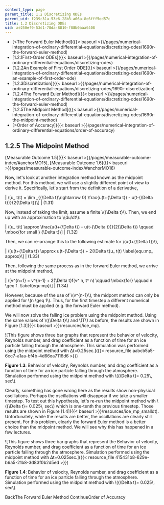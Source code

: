 ```yaml
---
content_type: page
parent_title: 1.2 Discretizing ODEs
parent_uid: f239c31a-53e6-28b3-a06a-8e6fff5ed57c
title: 1.2 Discretizing ODEs
uid: ae250ef9-53d1-78da-8810-f88b0aaa6408
---
```


*   [<The Forward Euler Method]({{< baseurl >}}/pages/numerical-integration-of-ordinary-differential-equations/discretizing-odes/1690r-the-forward-euler-method)
*   [1.2.1First-Order ODEs]({{< baseurl >}}/pages/numerical-integration-of-ordinary-differential-equations/discretizing-odes)
*   [1.2.2An Example of First Order ODE]({{< baseurl >}}/pages/numerical-integration-of-ordinary-differential-equations/discretizing-odes/1690r-an-example-of-first-order-ode)
*   [1.2.3Discretization]({{< baseurl >}}/pages/numerical-integration-of-ordinary-differential-equations/discretizing-odes/1690r-discretization)
*   [1.2.4The Forward Euler Method]({{< baseurl >}}/pages/numerical-integration-of-ordinary-differential-equations/discretizing-odes/1690r-the-forward-euler-method)
*   [1.2.5The Midpoint Method]({{< baseurl >}}/pages/numerical-integration-of-ordinary-differential-equations/discretizing-odes/1690r-the-midpoint-method)
*   [\>Order of Accuracy]({{< baseurl >}}/pages/numerical-integration-of-ordinary-differential-equations/order-of-accuracy)

1.2.5 The Midpoint Method
-------------------------

[Measurable Outcome 1.5]({{< baseurl >}}/pages/measurable-outcome-index/#anchorMO15), [Measurable Outcome 1.6]({{< baseurl >}}/pages/measurable-outcome-index/#anchorMO16)

Now, let's look at another integration method known as the midpoint method. For this method, we will use a slightly different point of view to derive it. Specifically, let's start from the definition of a derivative,

| \\\[u\_ t(t) = \\lim \_{{\\Delta t}\\rightarrow 0} \\frac{u(t+{\\Delta t}) - u(t-{\\Delta t})}{2{\\Delta t}}\\\] | (1.31) 

Now, instead of taking the limit, assume a finite \\({\\Delta t}\\). Then, we end up with an approximation to \\(du/dt\\):

| \\\[u\_ t(t) \\approx \\frac{u(t+{\\Delta t}) - u(t-{\\Delta t})}{2{\\Delta t}} \\qquad \\mbox{for small } {\\Delta t}\\\] | (1.32) 

Then, we can re-arrange this to the following estimate for \\(u(t+{\\Delta t})\\),

| \\\[u(t+{\\Delta t}) \\approx u(t-{\\Delta t}) + 2{\\Delta t}u\_ t(t) \\label{equ:mp\_ approx}\\\] | (1.33) 

Then, following the same process as in the forward Euler method, we arrive at the midpoint method,

| \\\[v^{n+1} = v^{n-1} + 2{\\Delta t}f(v^ n, t^ n) \\qquad \\mbox{for} \\qquad n \\geq 1. \\label{equ:mp}\\\] | (1.34) 

However, because of the use of \\(v^{n-1}\\), the midpont method can only be applied for \\(n \\geq 1\\). Thus, for the first timestep a different numerical method must be applied (e.g. the forward Euler method).

We will now solve the falling ice problem using the midpoint method. Using the same values of \\({\\Delta t}\\) and \\(T\\) as before, the results are shown in Figure [1.3]({{< baseurl >}}/resources/ice_mp).

![This figure shows three bar graphs that represent the behavior of velocity, Reynolds number, and drag coefficient as a function of time for an ice particle falling through the atmosphere. This simulation was performed using the midpoint method with Δt=0.25sec.]({{< resource_file aabcb5a5-6cc7-a1aa-bf4b-4d66ea7116d6 >}})

**Figure 1.3**: Behavior of velocity, Reynolds number, and drag coefficient as a function of time for an ice particle falling through the atmosphere. Simulation performed using the midpoint method with \\({\\Delta t}= 0.25\\, sec\\).

Clearly, something has gone wrong here as the results show non-physical oscillations. Perhaps the oscillations will disappear if we take a smaller timestep. To test out this hypothesis, let's re-run the midpoint method with \\({\\Delta t}= 0.025\\, sec\\) which is one-tenth the previous timestep. Those results are shown in Figure [1.4]({{< baseurl >}}/resources/ice_mp_smalldt). Unfortunately, while the results are better, the oscillations are clearly still present. For this problem, clearly the forward Euler method is a better choice than the midpoint method. We will see why this has happened in a few lectures.

![This figure shows three bar graphs that represent the Behavior of velocity, Reynolds number, and drag coefficient as a function of time for an ice particle falling through the atmosphere. Simulation performed using the midpoint method with Δt=0.025sec.]({{< resource_file 415431b8-629e-b6a5-21b8-3d83f0b2d5ed >}})

**Figure 1.4**: Behavior of velocity, Reynolds number, and drag coefficient as a function of time for an ice particle falling through the atmosphere. Simulation performed using the midpoint method with \\({\\Delta t}= 0.025\\, sec\\).

BackThe Forward Euler Method ContinueOrder of Accuracy